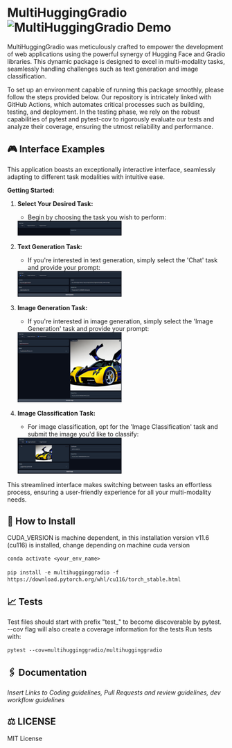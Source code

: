 MultiHuggingGradio  ![MultiHuggingGradio Demo](https://github.com/LPFerreira33/MultiHuggingGradio/actions/workflows/env_creation_linter_and_tests.yml/badge.svg)
===================

MultiHuggingGradio was meticulously crafted to empower the development of web applications using the powerful synergy of Hugging Face and Gradio libraries. This dynamic package is designed to excel in multi-modality tasks, seamlessly handling challenges such as text generation and image classification.

To set up an environment capable of running this package smoothly, please follow the steps provided below. Our repository is intricately linked with GitHub Actions, which automates critical processes such as building, testing, and deployment. In the testing phase, we rely on the robust capabilities of pytest and pytest-cov to rigorously evaluate our tests and analyze their coverage, ensuring the utmost reliability and performance.


## 🎮 Interface Examples
This application boasts an exceptionally interactive interface, seamlessly adapting to different task modalities with intuitive ease.

**Getting Started:**

1. **Select Your Desired Task:**
   - Begin by choosing the task you wish to perform:

   <img src="./readme_images/multihugginggradio_init.png" alt="Task Selection" style="max-width: 50%;"/>

2. **Text Generation Task:**
   - If you're interested in text generation, simply select the 'Chat' task and provide your prompt:

   <img src="./readme_images/multihugginggradio_text_generation.png" alt="Text Generation" style="max-width: 50%;"/>

3. **Image Generation Task:**
   - If you're interested in image generation, simply select the 'Image Generation' task and provide your prompt:

   <img src="./readme_images/multihugginggradio_image_generation.png" alt="Image Generation" style="max-width: 50%;"/>

4. **Image Classification Task:**
   - For image classification, opt for the 'Image Classification' task and submit the image you'd like to classify:

   <img src="./readme_images/multihugginggradio_image_classification.png" alt="Image Classification" style="max-width: 50%;"/>

This streamlined interface makes switching between tasks an effortless process, ensuring a user-friendly experience for all your multi-modality needs.



## 📐 How to Install

CUDA_VERSION is machine dependent, in this installation version v11.6 (cu116) is installed, change depending on machine cuda version 
```shell
conda activate <your_env_name>

pip install -e multihugginggradio -f https://download.pytorch.org/whl/cu116/torch_stable.html
```

## 📈 Tests

Test files should start with prefix "test_" to become discoverable by pytest. --cov flag will also create a coverage information for the tests
Run tests with:
```shell
pytest --cov=multihugginggradio/multihugginggradio
```

## 🖇️ Documentation
*Insert Links to Coding guidelines, Pull Requests and review guidelines, dev workflow guidelines*

## ⚖️ LICENSE
MIT License